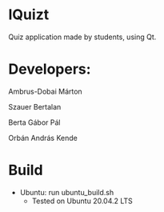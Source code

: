# IQuizt
Quiz application made by students, using Qt.

# Developers:
Ambrus-Dobai Márton

Szauer Bertalan

Berta Gábor Pál

Orbán András Kende


# Build
- Ubuntu: run ubuntu_build.sh
  - Tested on Ubuntu 20.04.2 LTS
